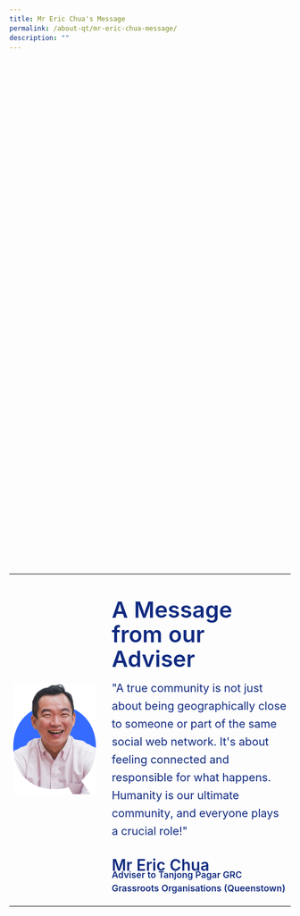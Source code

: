 ```yaml
---
title: Mr Eric Chua's Message
permalink: /about-qt/mr-eric-chua-message/
description: ""
---
```

<div class="container-mobile">
	<table style="width:100%">
		<tbody>
			<tr>
				<td style="border: 0">
					<img style="object-fit:cover; width:70%" src="/images/ABOUT%20QT/mr-eric-profile.png">
				</td>
			</tr>
			<tr>
				<td>
					<p style="line-height: 1.35" class="header add-margin-bottom">
						A Message from our Adviser
					</p>
					<p class="body add-margin-bottom">
						"A true community is not just about being geographically close to someone or part of the same social web network. It's about feeling connected and responsible for what happens. Humanity is our ultimate community, and everyone plays a crucial role!"
					</p>
					<p class="caption">
						Mr Eric Chua
					</p>
					<p style="margin-top:-26px; line-height: 25px;" class="caption-body">
						Adviser to Tanjong Pagar GRC<br>Grassroots Organisations (Queenstown)
					</p>
				</td>
		</tr>	
	</tbody>
	</table>
</div>

<div class="container-website">
	<table style="width:100%">
		<tbody>
			<tr>
				<td>
					<img style="object-fit:cover" src="/images/ABOUT%20QT/mr-eric-profile.png">
				</td>
				<td>
					<br>
				</td>
				<td style="width:65%">
					<p style="margin-bottom: -6px; line-height: 1.1;" class="header add-margin-bottom">
						A Message from our Adviser
					</p>
					<p style="line-height: 1.6;" class="body margin-bottom">
						"A true community is not just about being geographically close to someone or part of the same social web network. It's about feeling connected and responsible for what happens. Humanity is our ultimate community, and everyone plays a crucial role!"
					</p>
					<p style="margin-bottom: -28px;" class="caption">
						Mr Eric Chua
					</p>
					<p style="line-height: 1.5;" class="caption-body">
						Adviser to Tanjong Pagar GRC<br>Grassroots Organisations (Queenstown)
					</p>
				</td>
		</tr>	
		</tbody>
	</table>
</div>

<style>	
	.add-margin-bottom {
		margin-bottom: -6px;
	}
	
	.text-centered {
		text-align: center;
	}
	
	.header {
		font-size: 40px;
		font-weight: 600;
		color: #102A80;
		
		@media only screen and (max-width: 768px) {
			text-align: center;
		}
	}
	
	.body {
		font-size: 20px;
		font-weight: 400;
		color: #102A80;
	
		@media only screen and (max-width: 768px) {
			text-align: center;
			padding-bottom: 18px;
		}
	}
	
	.caption {
		font-size:28px;
		font-weight:600;
		color:#102A80;
	
		@media only screen and (max-width: 768px) {
			text-align: center;
		}
	}
	
	.caption-body {
		font-size:16px;
		font-weight:600;
		color:#102A80;
	
		@media only screen and (max-width: 768px) {
			text-align: center;
		}
	}
	
	.container-website {
		visibility: hidden;
	
		@media only screen and (min-width: 769px) {
			visibility: visible;
		}
	}
	
	.container-mobile {
		visibility: hidden; 

		@media only screen and (max-width: 768px) {
			visibility: visible;
		}
	}
</style>